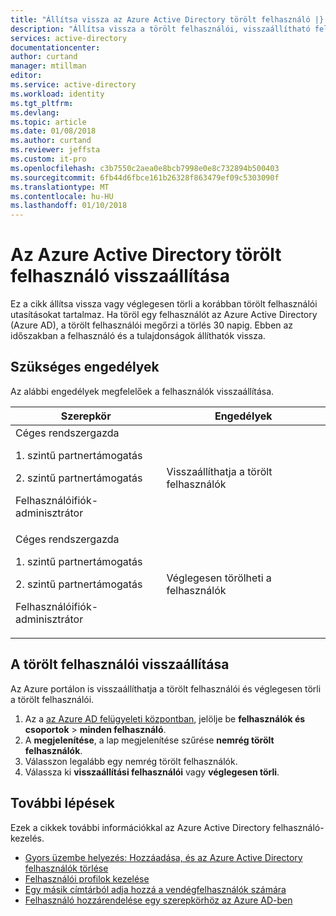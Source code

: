 ```yaml
---
title: "Állítsa vissza az Azure Active Directory törölt felhasználó |} Microsoft Docs"
description: "Állítsa vissza a törölt felhasználói, visszaállítható felhasználók megtekintése, és véglegesen törli a felhasználó az Azure Active Directoryban"
services: active-directory
documentationcenter: 
author: curtand
manager: mtillman
editor: 
ms.service: active-directory
ms.workload: identity
ms.tgt_pltfrm: 
ms.devlang: 
ms.topic: article
ms.date: 01/08/2018
ms.author: curtand
ms.reviewer: jeffsta
ms.custom: it-pro
ms.openlocfilehash: c3b7550c2aea0e8bcb7998e0e8c732894b500403
ms.sourcegitcommit: 6fb44d6fbce161b26328f863479ef09c5303090f
ms.translationtype: MT
ms.contentlocale: hu-HU
ms.lasthandoff: 01/10/2018
---
```

# <a name="restore-a-deleted-user-in-azure-active-directory"></a>Az Azure Active Directory törölt felhasználó visszaállítása

Ez a cikk állítsa vissza vagy véglegesen törli a korábban törölt felhasználói utasításokat tartalmaz. Ha töröl egy felhasználót az Azure Active Directory (Azure AD), a törölt felhasználói megőrzi a törlés 30 napig. Ebben az időszakban a felhasználó és a tulajdonságok állíthatók vissza. 

## <a name="required-permissions"></a>Szükséges engedélyek
Az alábbi engedélyek megfelelőek a felhasználók visszaállítása.

Szerepkör  | Engedélyek 
--------- | ---------
Céges rendszergazda<p>1. szintű partnertámogatás<p>2. szintű partnertámogatás<p>Felhasználóifiók-adminisztrátor | Visszaállíthatja a törölt felhasználók 
Céges rendszergazda<p>1. szintű partnertámogatás<p>2. szintű partnertámogatás<p>Felhasználóifiók-adminisztrátor | Véglegesen törölheti a felhasználók

## <a name="how-to-restore-a-deleted-user"></a>A törölt felhasználói visszaállítása

Az Azure portálon is visszaállíthatja a törölt felhasználói és véglegesen törli a törölt felhasználói.

1. Az a [az Azure AD felügyeleti központban](https://aad.portal.azure.com), jelölje be **felhasználók és csoportok** &gt; **minden felhasználó**. 
2. A **megjelenítése**, a lap megjelenítése szűrése **nemrég törölt felhasználók**. 
3. Válasszon legalább egy nemrég törölt felhasználók.
4. Válassza ki **visszaállítási felhasználói** vagy **véglegesen törli**.

## <a name="next-steps"></a>További lépések
Ezek a cikkek további információkkal az Azure Active Directory felhasználó-kezelés.

* [Gyors üzembe helyezés: Hozzáadása, és az Azure Active Directory felhasználók törlése](add-users-azure-active-directory.md)
* [Felhasználói profilok kezelése](active-directory-users-profile-azure-portal.md)
* [Egy másik címtárból adja hozzá a vendégfelhasználók számára](active-directory-b2b-what-is-azure-ad-b2b.md) 
* [Felhasználó hozzárendelése egy szerepkörhöz az Azure AD-ben](active-directory-users-assign-role-azure-portal.md)
